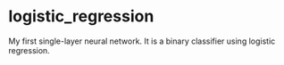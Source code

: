 # logistic_regression
My first single-layer neural network. It is a binary classifier using logistic regression.
